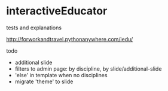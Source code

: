 # interactiveEducator
tests and explanations

http://forworkandtravel.pythonanywhere.com/iedu/

todo
  * additional slide
  * filters to admin page: by discipline, by slide/additional-slide
  * 'else' in template when no disciplines
  * migrate 'theme' to slide